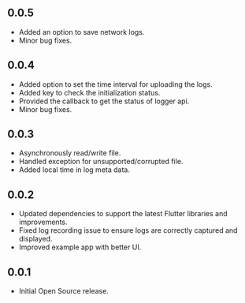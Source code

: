 ## 0.0.5

* Added an option to save network logs.
* Minor bug fixes.

## 0.0.4

* Added option to set the time interval for uploading the logs.
* Added key to check the initialization status.
* Provided the callback to get the status of logger api.
* Minor bug fixes.

## 0.0.3

* Asynchronously read/write file.
* Handled exception for unsupported/corrupted file.
* Added local time in log meta data.


## 0.0.2

* Updated dependencies to support the latest Flutter libraries and improvements.
* Fixed log recording issue to ensure logs are correctly captured and displayed.
* Improved example app with better UI.

## 0.0.1

* Initial Open Source release.
